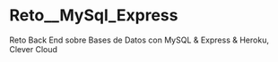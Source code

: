 # Reto__MySql_Express
Reto Back End sobre Bases de Datos con MySQL  &amp; Express &amp; Heroku, Clever Cloud

